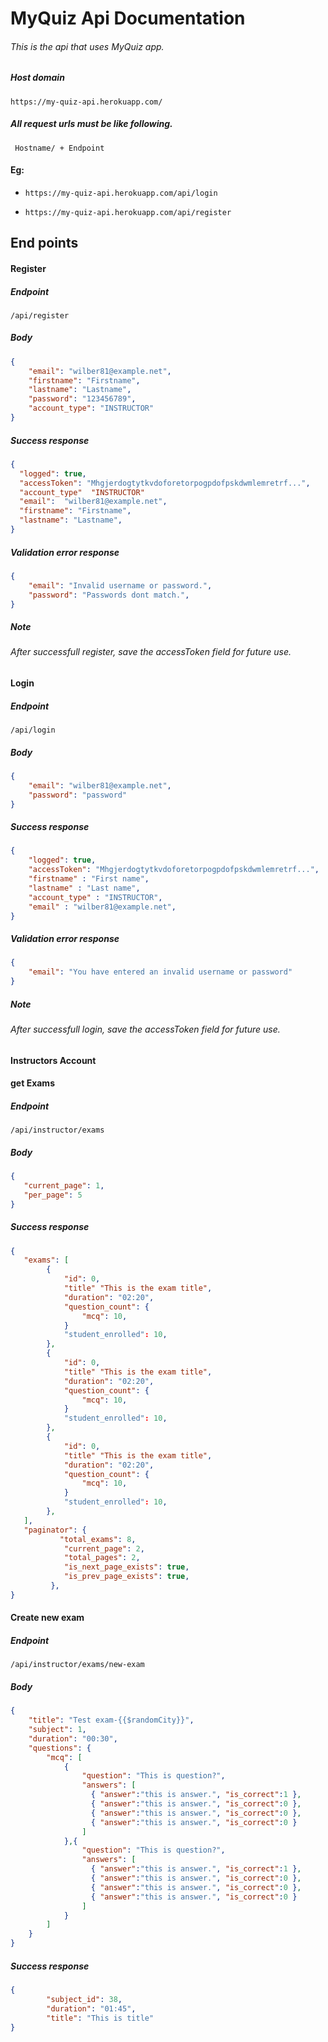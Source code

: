 # MyQuiz Api Documentation

###### This is the api that uses MyQuiz app.

##### Host domain

`https://my-quiz-api.herokuapp.com/`

##### All request urls must be like following.
	 Hostname/ + Endpoint

#### Eg:
- `https://my-quiz-api.herokuapp.com/api/login`

- `https://my-quiz-api.herokuapp.com/api/register`


## End points


#### Register

##### Endpoint 
`/api/register`

##### Body
```json
{
    "email": "wilber81@example.net",
    "firstname": "Firstname",
    "lastname": "Lastname",
    "password": "123456789",
    "account_type": "INSTRUCTOR"
}
```
##### Success response
```json
{
  "logged": true,
  "accessToken": "Mhgjerdogtytkvdoforetorpogpdofpskdwmlemretrf...",
  "account_type"  "INSTRUCTOR"
  "email":  "wilber81@example.net",
  "firstname": "Firstname",
  "lastname": "Lastname",
}
```

##### Validation error response
```json
{
    "email": "Invalid username or password.",
	"password": "Passwords dont match.",
}
```

##### Note
###### After successfull register, save the accessToken field for future use.

#### Login

##### Endpoint 
`/api/login`

##### Body
```json
{
    "email": "wilber81@example.net",
    "password": "password"
}
```
##### Success response
```json
{
    "logged": true,
    "accessToken": "Mhgjerdogtytkvdoforetorpogpdofpskdwmlemretrf...",
    "firstname" : "First name",
    "lastname" : "Last name",
    "account_type" : "INSTRUCTOR",
    "email" : "wilber81@example.net",
}
```

##### Validation error response
```json
{
    "email": "You have entered an invalid username or password"
}
```

##### Note
###### After successfull login, save the accessToken field for future use.


#### Instructors Account

#### get Exams

##### Endpoint 
`/api/instructor/exams`

##### Body
```json
{
   "current_page": 1,
   "per_page": 5
}
```
##### Success response
```json
{
   "exams": [
   		{
			"id": 0,
            "title" "This is the exam title",
            "duration": "02:20",
            "question_count": {
				"mcq": 10,
			}
            "student_enrolled": 10,
		},
		{
			"id": 0,
            "title" "This is the exam title",
            "duration": "02:20",
            "question_count": {
				"mcq": 10,
			}
            "student_enrolled": 10,
		},
		{
			"id": 0,
            "title" "This is the exam title",
            "duration": "02:20",
            "question_count": {
				"mcq": 10,
			}
            "student_enrolled": 10,
		},
   ],
   "paginator": {
		   "total_exams": 8,
			"current_page": 2,
			"total_pages": 2,
			"is_next_page_exists": true,
			"is_prev_page_exists": true,
		 },
}
```


#### Create new exam

##### Endpoint 
`/api/instructor/exams/new-exam`

##### Body
```json
{
    "title": "Test exam-{{$randomCity}}",
    "subject": 1,
    "duration": "00:30",
    "questions": {
        "mcq": [
            {
                "question": "This is question?",
                "answers": [
                  { "answer":"this is answer.", "is_correct":1 },
                  { "answer":"this is answer.", "is_correct":0 },
				  { "answer":"this is answer.", "is_correct":0 },
				  { "answer":"this is answer.", "is_correct":0 }
                ]
            },{
                "question": "This is question?",
                "answers": [
                  { "answer":"this is answer.", "is_correct":1 },
                  { "answer":"this is answer.", "is_correct":0 },
				  { "answer":"this is answer.", "is_correct":0 },
				  { "answer":"this is answer.", "is_correct":0 }
                ]
            }
		]
	}
}
```
##### Success response
```json
{
		"subject_id": 38,
		"duration": "01:45",
		"title": "This is title"
}
```